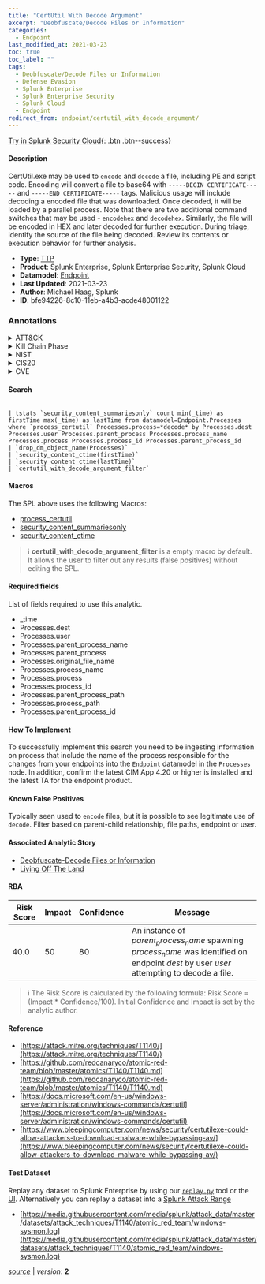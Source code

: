 ```yaml
---
title: "CertUtil With Decode Argument"
excerpt: "Deobfuscate/Decode Files or Information"
categories:
  - Endpoint
last_modified_at: 2021-03-23
toc: true
toc_label: ""
tags:
  - Deobfuscate/Decode Files or Information
  - Defense Evasion
  - Splunk Enterprise
  - Splunk Enterprise Security
  - Splunk Cloud
  - Endpoint
redirect_from: endpoint/certutil_with_decode_argument/
---
```




[Try in Splunk Security Cloud](https://www.splunk.com/en_us/cyber-security.html){: .btn .btn--success}

#### Description

CertUtil.exe may be used to `encode` and `decode` a file, including PE and script code. Encoding will convert a file to base64 with `-----BEGIN CERTIFICATE-----` and `-----END CERTIFICATE-----` tags. Malicious usage will include decoding a encoded file that was downloaded. Once decoded, it will be loaded by a parallel process. Note that there are two additional command switches that may be used - `encodehex` and `decodehex`. Similarly, the file will be encoded in HEX and later decoded for further execution. During triage, identify the source of the file being decoded. Review its contents or execution behavior for further analysis.

- **Type**: [TTP](https://github.com/splunk/security_content/wiki/Detection-Analytic-Types)
- **Product**: Splunk Enterprise, Splunk Enterprise Security, Splunk Cloud
- **Datamodel**: [Endpoint](https://docs.splunk.com/Documentation/CIM/latest/User/Endpoint)
- **Last Updated**: 2021-03-23
- **Author**: Michael Haag, Splunk
- **ID**: bfe94226-8c10-11eb-a4b3-acde48001122

### Annotations
<details>
  <summary>ATT&CK</summary>

<div markdown="1">

#### [ATT&CK](https://attack.mitre.org/)

| ID          | Technique   | Tactic         |
| ----------- | ----------- |--------------- |
| [T1140](https://attack.mitre.org/techniques/T1140/) | Deobfuscate/Decode Files or Information | Defense Evasion |

</div>
</details>


<details>
  <summary>Kill Chain Phase</summary>

<div markdown="1">

* Exploitation


</div>
</details>


<details>
  <summary>NIST</summary>

<div markdown="1">



</div>
</details>

<details>
  <summary>CIS20</summary>

<div markdown="1">



</div>
</details>

<details>
  <summary>CVE</summary>

<div markdown="1">


</div>
</details>


#### Search

```

| tstats `security_content_summariesonly` count min(_time) as firstTime max(_time) as lastTime from datamodel=Endpoint.Processes where `process_certutil` Processes.process=*decode* by Processes.dest Processes.user Processes.parent_process Processes.process_name Processes.process Processes.process_id Processes.parent_process_id 
| `drop_dm_object_name(Processes)` 
| `security_content_ctime(firstTime)` 
| `security_content_ctime(lastTime)` 
| `certutil_with_decode_argument_filter`
```

#### Macros
The SPL above uses the following Macros:
* [process_certutil](https://github.com/splunk/security_content/blob/develop/macros/process_certutil.yml)
* [security_content_summariesonly](https://github.com/splunk/security_content/blob/develop/macros/security_content_summariesonly.yml)
* [security_content_ctime](https://github.com/splunk/security_content/blob/develop/macros/security_content_ctime.yml)

> :information_source:
> **certutil_with_decode_argument_filter** is a empty macro by default. It allows the user to filter out any results (false positives) without editing the SPL.



#### Required fields
List of fields required to use this analytic.
* _time
* Processes.dest
* Processes.user
* Processes.parent_process_name
* Processes.parent_process
* Processes.original_file_name
* Processes.process_name
* Processes.process
* Processes.process_id
* Processes.parent_process_path
* Processes.process_path
* Processes.parent_process_id



#### How To Implement
To successfully implement this search you need to be ingesting information on process that include the name of the process responsible for the changes from your endpoints into the `Endpoint` datamodel in the `Processes` node. In addition, confirm the latest CIM App 4.20 or higher is installed and the latest TA for the endpoint product.
#### Known False Positives
Typically seen used to `encode` files, but it is possible to see legitimate use of `decode`. Filter based on parent-child relationship, file paths, endpoint or user.

#### Associated Analytic Story
* [Deobfuscate-Decode Files or Information](/stories/deobfuscate-decode_files_or_information)
* [Living Off The Land](/stories/living_off_the_land)




#### RBA

| Risk Score  | Impact      | Confidence   | Message      |
| ----------- | ----------- |--------------|--------------|
| 40.0 | 50 | 80 | An instance of $parent_process_name$ spawning $process_name$ was identified on endpoint $dest$ by user $user$ attempting to decode a file. |


> :information_source:
> The Risk Score is calculated by the following formula: Risk Score = (Impact * Confidence/100). Initial Confidence and Impact is set by the analytic author.


#### Reference

* [https://attack.mitre.org/techniques/T1140/](https://attack.mitre.org/techniques/T1140/)
* [https://github.com/redcanaryco/atomic-red-team/blob/master/atomics/T1140/T1140.md](https://github.com/redcanaryco/atomic-red-team/blob/master/atomics/T1140/T1140.md)
* [https://docs.microsoft.com/en-us/windows-server/administration/windows-commands/certutil](https://docs.microsoft.com/en-us/windows-server/administration/windows-commands/certutil)
* [https://www.bleepingcomputer.com/news/security/certutilexe-could-allow-attackers-to-download-malware-while-bypassing-av/](https://www.bleepingcomputer.com/news/security/certutilexe-could-allow-attackers-to-download-malware-while-bypassing-av/)



#### Test Dataset
Replay any dataset to Splunk Enterprise by using our [`replay.py`](https://github.com/splunk/attack_data#using-replaypy) tool or the [UI](https://github.com/splunk/attack_data#using-ui).
Alternatively you can replay a dataset into a [Splunk Attack Range](https://github.com/splunk/attack_range#replay-dumps-into-attack-range-splunk-server)

* [https://media.githubusercontent.com/media/splunk/attack_data/master/datasets/attack_techniques/T1140/atomic_red_team/windows-sysmon.log](https://media.githubusercontent.com/media/splunk/attack_data/master/datasets/attack_techniques/T1140/atomic_red_team/windows-sysmon.log)



[*source*](https://github.com/splunk/security_content/tree/develop/detections/endpoint/certutil_with_decode_argument.yml) \| *version*: **2**